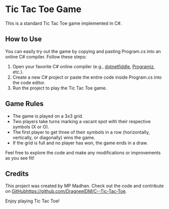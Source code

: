 # Tic Tac Toe Game

This is a standard Tic Tac Toe game implemented in C#.

## How to Use

You can easily try out the game by copying and pasting Program.cs into an online C# compiler. Follow these steps:

1. Open your favorite C# online compiler (e.g., [dotnetfiddle](https://dotnetfiddle.net/), [Programiz](https://www.programiz.com/csharp-programming/online-compiler/), etc.).
2. Create a new C# project or paste the entire code inside Program.cs into the code editor.
3. Run the project to play the Tic Tac Toe game.

## Game Rules

- The game is played on a 3x3 grid.
- Two players take turns marking a vacant spot with their respective symbols (X or O).
- The first player to get three of their symbols in a row (horizontally, vertically, or diagonally) wins the game.
- If the grid is full and no player has won, the game ends in a draw.

Feel free to explore the code and make any modifications or improvements as you see fit!

## Credits

This project was created by MP Madhan. Check out the code and contribute on [GitHub](https://github.com/DragneelDM/C--Tic-Tac-Toe)https://github.com/DragneelDM/C--Tic-Tac-Toe.

Enjoy playing Tic Tac Toe!
